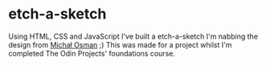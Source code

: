 # etch-a-sketch

Using HTML, CSS and JavaScript I've built a etch-a-sketch
I'm nabbing the design from [Michał Osman](https://github.com/michalosman) ;)
This was made for a project whilst I'm completed The Odin Projects' foundations course.